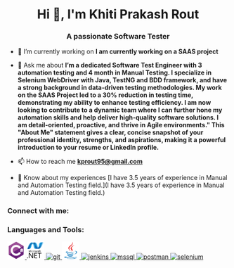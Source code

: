 <h1 align="center">Hi 👋, I'm Khiti Prakash Rout</h1>
<h3 align="center">A passionate Software Tester</h3>

- 🔭 I’m currently working on **I am currently working on a SAAS project**

- 💬 Ask me about **I’m a dedicated Software Test Engineer with 3 automation testing and 4 month in Manual Testing. I specialize in Selenium WebDriver with Java, TestNG and BDD framework, and have a strong background in data-driven testing methodologies. My work on the SAAS Project led to a 30% reduction in testing time, demonstrating my ability to enhance testing efficiency. I am now looking to contribute to a dynamic team where I can further hone my automation skills and help deliver high-quality software solutions. I am detail-oriented, proactive, and thrive in Agile environments." This "About Me" statement gives a clear, concise snapshot of your professional identity, strengths, and aspirations, making it a powerful introduction to your resume or LinkedIn profile.**

- 📫 How to reach me **kprout95@gmail.com**

- 📄 Know about my experiences [I have 3.5 years of experience in Manual and Automation Testing field.](I have 3.5 years of experience in Manual and Automation Testing field.)

<h3 align="left">Connect with me:</h3>
<p align="left">
</p>

<h3 align="left">Languages and Tools:</h3>
<p align="left"> <a href="https://www.w3schools.com/cs/" target="_blank" rel="noreferrer"> <img src="https://raw.githubusercontent.com/devicons/devicon/master/icons/csharp/csharp-original.svg" alt="csharp" width="40" height="40"/> </a> <a href="https://dotnet.microsoft.com/" target="_blank" rel="noreferrer"> <img src="https://raw.githubusercontent.com/devicons/devicon/master/icons/dot-net/dot-net-original-wordmark.svg" alt="dotnet" width="40" height="40"/> </a> <a href="https://git-scm.com/" target="_blank" rel="noreferrer"> <img src="https://www.vectorlogo.zone/logos/git-scm/git-scm-icon.svg" alt="git" width="40" height="40"/> </a> <a href="https://www.java.com" target="_blank" rel="noreferrer"> <img src="https://raw.githubusercontent.com/devicons/devicon/master/icons/java/java-original.svg" alt="java" width="40" height="40"/> </a> <a href="https://www.jenkins.io" target="_blank" rel="noreferrer"> <img src="https://www.vectorlogo.zone/logos/jenkins/jenkins-icon.svg" alt="jenkins" width="40" height="40"/> </a> <a href="https://www.microsoft.com/en-us/sql-server" target="_blank" rel="noreferrer"> <img src="https://www.svgrepo.com/show/303229/microsoft-sql-server-logo.svg" alt="mssql" width="40" height="40"/> </a> <a href="https://postman.com" target="_blank" rel="noreferrer"> <img src="https://www.vectorlogo.zone/logos/getpostman/getpostman-icon.svg" alt="postman" width="40" height="40"/> </a> <a href="https://www.selenium.dev" target="_blank" rel="noreferrer"> <img src="https://raw.githubusercontent.com/detain/svg-logos/780f25886640cef088af994181646db2f6b1a3f8/svg/selenium-logo.svg" alt="selenium" width="40" height="40"/> </a> </p>
